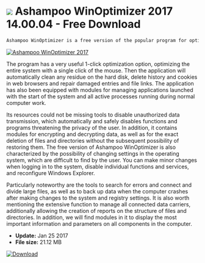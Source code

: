 # ![](https://cdn.softexe.net/static/icon/9/ashampoo-winoptimizer-2017-11217.png) Ashampoo WinOptimizer 2017 14.00.04 - Free Download

```sh
Ashampoo WinOptimizer is a free version of the popular program for optimizing Windows. We find in it a set of the most important tools for cleaning the registry and the entire computer, as well as defragmenting individual hard drives. It also offers the necessary functions to protect personal data and diagnose the system and components of the computer.
```
[![Ashampoo WinOptimizer 2017](https://gallery.dpcdn.pl/imgc/Tools/8507/g_-_420x350_1.5_-_x20170125122531_0.png)](https://softexe.net/win/system/tweaking-optimizing/ashampoo-winoptimizer-2017:ppbpg.html)

The program has a very useful 1-click optimization option, optimizing the entire system with a single click of the mouse. Then the application will automatically clean any residue on the hard disk, delete history and cookies in web browsers and repair damaged entries and file links. The application has also been equipped with modules for managing applications launched with the start of the system and all active processes running during normal computer work. 
 
 
 Its resources could not be missing tools to disable unauthorized data transmission, which automatically and safely disables functions and programs threatening the privacy of the user. In addition, it contains modules for encrypting and decrypting data, as well as for the exact deletion of files and directories without the subsequent possibility of restoring them. The free version of Ashampoo WinOptimizer is also characterized by the possibility of changing settings in the operating system, which are difficult to find by the user. You can make minor changes when logging in to the system, disable individual functions and services, and reconfigure Windows Explorer. 
 
 
 Particularly noteworthy are the tools to search for errors and connect and divide large files, as well as to back up data when the computer crashes after making changes to the system and registry settings. It is also worth mentioning the extensive function to manage all connected data carriers, additionally allowing the creation of reports on the structure of files and directories. In addition, we will find modules in it to display the most important information and parameters on all components in the computer.


- **Update:** Jan 25 2017
- **File size:** 21.12 MB

[![Download](https://cdn.softexe.net/static/img/download.png)](https://softexe.net/win/system/tweaking-optimizing/ashampoo-winoptimizer-2017:ppbpg.html)


